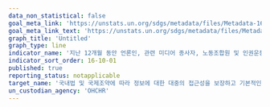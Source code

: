```yaml
---
data_non_statistical: false
goal_meta_link: 'https://unstats.un.org/sdgs/metadata/files/Metadata-16-10-01.pdf'
goal_meta_link_text: 'https://unstats.un.org/sdgs/metadata/files/Metadata-16-10-01.pdf'
graph_title: 'Untitled'
graph_type: line
indicator_name: '지난 12개월 동안 언론인, 관련 미디어 종사자, 노동조합원 및 인권운동가를 대상으로 한 살인, 납치, 실종, 강제구금 및 고문 건수'
indicator_sort_order: 16-10-01
published: true
reporting_status: notapplicable
target_name: '국내법 및 국제조약에 따라 정보에 대한 대중의 접근성을 보장하고 기본적인 자유를 보호'
un_custodian_agency: 'OHCHR'
---
```

